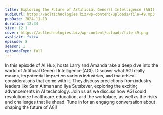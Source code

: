 ```yaml
---
title: Exploring the Future of Artificial General Intelligence (AGI) 
audioUrl: https://acltechnologies.biz/wp-content/uploads/file-49.mp3
pubDate: 2024-11-13
duration: 12:34
size: 12.1
cover: https://acltechnologies.biz/wp-content/uploads/file-49.png
explicit: false
episode: 8
season: 1
episodeType: full
---
```

In this episode of AI Hub, hosts Larry and Amanda take a deep dive into the world of Artificial General Intelligence (AGI). Discover what AGI really means, its potential impact on various industries, and the ethical considerations that come with it. They discuss predictions from industry leaders like Sam Altman and Ilya Sutskever, exploring the exciting advancements in AI technology. Join us as we discuss how AGI could revolutionize healthcare, education, and the workplace, as well as the risks and challenges that lie ahead. Tune in for an engaging conversation about shaping the future of AGI!